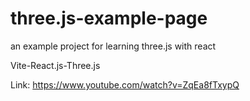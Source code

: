 # three.js-example-page
an example project for learning three.js with react

Vite-React.js-Three.js

Link: https://www.youtube.com/watch?v=ZqEa8fTxypQ

